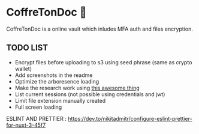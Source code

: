 # CoffreTonDoc 🔐

CoffreTonDoc is a online vault which inludes MFA auth and files encryption.

## TODO LIST

- Encrypt files before uploading to s3 using seed phrase (same as crypto wallet)
- Add screenshots in the readme
- Optimize the arboresence loading
- Make the research work using [this awesome thing](https://github.com/tantaraio/voy)
- List current sessions (not possible using credentials and jwt)
- Limit file extension manually created
- Full screen loading 


ESLINT AND PRETTIER : https://dev.to/nikitadmitr/configure-eslint-prettier-for-nuxt-3-45f7